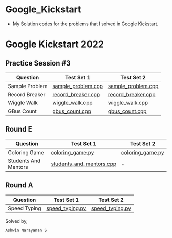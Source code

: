 # Google_Kickstart

- My Solution codes for the problems that I solved in Google Kickstart.

<h1>Google Kickstart 2022</h1>

## Practice Session #3

<table>
        <thead>
            <th>Question</th>
            <th>Test Set 1</th>
            <th>Test Set 2</th>
        </thead>
        <tr>
            <td>Sample Problem</td>
            <td><a href="https://github.com/Ashrockzzz2003/Google_Kickstart/blob/main/Google_Kickstart_2022/Practice_Session_%233/sample_problem.cpp">sample_problem.cpp</a></td>
            <td><a href="https://github.com/Ashrockzzz2003/Google_Kickstart/blob/main/Google_Kickstart_2022/Practice_Session_%233/sample_problem.cpp">sample_problem.cpp</a></td>
        </tr>
        <tr>
            <td>Record Breaker</td>
            <td><a href="https://github.com/Ashrockzzz2003/Google_Kickstart/blob/main/Google_Kickstart_2022/Practice_Session_%233/record_breaker.cpp">record_breaker.cpp</a></td>
            <td><a href="https://github.com/Ashrockzzz2003/Google_Kickstart/blob/main/Google_Kickstart_2022/Practice_Session_%233/record_breaker.cpp">record_breaker.cpp</a></td>
        </tr>
        <tr>
            <td>Wiggle Walk</td>
            <td><a href="https://github.com/Ashrockzzz2003/Google_Kickstart/blob/main/Google_Kickstart_2022/Practice_Session_%233/wiggle_walk.cpp">wiggle_walk.cpp</a></td>
            <td><a href="https://github.com/Ashrockzzz2003/Google_Kickstart/blob/main/Google_Kickstart_2022/Practice_Session_%233/wiggle_walk.cpp">wiggle_walk.cpp</a></td>
        </tr>
        <tr>
            <td>GBus Count</td>
            <td><a href="https://github.com/Ashrockzzz2003/Google_Kickstart/blob/main/Google_Kickstart_2022/Practice_Session_%233/gbus_count.cpp">gbus_count.cpp</a></td>
            <td><a href="https://github.com/Ashrockzzz2003/Google_Kickstart/blob/main/Google_Kickstart_2022/Practice_Session_%233/gbus_count.cpp">gbus_count.cpp</a></td>
        </tr>
    </table>

## Round E

<table>
        <thead>
            <th>Question</th>
            <th>Test Set 1</th>
            <th>Test Set 2</th>
        </thead>
        <tr>
            <td>Coloring Game</td>
            <td><a href="https://github.com/Ashrockzzz2003/Google_Kickstart/blob/main/Google_Kickstart_2022/Round_E/coloring_game.py">coloring_game.py</a></td>
            <td><a href="https://github.com/Ashrockzzz2003/Google_Kickstart/blob/main/Google_Kickstart_2022/Round_E/coloring_game.py">coloring_game.py</a></td>
        </tr>
        <tr>
            <td>Students And Mentors</td>
            <td><a href="https://github.com/Ashrockzzz2003/Google_Kickstart/blob/main/Google_Kickstart_2022/Round_E/students_and_mentors.cpp">students_and_mentors.cpp</a></td>
            <td>-</td>
        </tr>
</table>

## Round A

<table>
        <thead>
            <th>Question</th>
            <th>Test Set 1</th>
            <th>Test Set 2</th>
        </thead>
        <tr>
            <td>Speed Typing</td>
            <td><a href="https://github.com/Ashrockzzz2003/Google_Kickstart/blob/main/Google_Kickstart_2022/Round_A/speed_typing.py">speed_typing.py</a></td>
            <td><a href="https://github.com/Ashrockzzz2003/Google_Kickstart/blob/main/Google_Kickstart_2022/Round_A/speed_typing.py">speed_typing.py</a></td>
        </tr>
</table>

Solved by,

`Ashwin Narayanan S`

